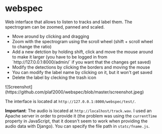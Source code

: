 # webspec

Web interface that allows to listen to tracks and label them. The spectrogram can be zoomed, panned and scaled.
<ul>
    <li> Move around by clicking and dragging </li>
    <li>  Zoom with the spectrogram using the scroll wheel (shift + scroll wheel to change the ratio)</li>
    <li>  Add a new detction by holding shift, click and move the mouse around to make it larger (you have to be logged in from `http://127.0.0.1:8000/admin/` if you want that the changes get saved)</li>
    <li>  Modify the detections by clicking the borders and moving the mouse</li>
    <li>  You can modify the label name by clicking on it, but it won't get saved</li>
    <li>  Delete the label by clecking the trash icon</li>
</ul>
![Screenshot](https://github.com/plaf2000/webspec/blob/master/screenshot.jpeg)

The interface is located at `http://127.0.0.1:8000/webspec/test/`.

**Important**: The audio is located at `http://localhost/track.wav`. I used an Apache server in order to provide it (the problem was using the `currentTime` property in JavaScript, that it doesn't seem to work when providing the audio data with Django). You can specify the file path in `statc/fname.js`.